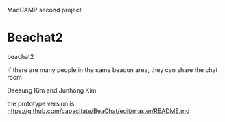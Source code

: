 MadCAMP second project

# Beachat2
beachat2

If there are many people in the same beacon area, they can share the chat room 

  Daesung Kim and Junhong Kim
  
the prototype version is https://github.com/capacitate/BeaChat/edit/master/README.md
